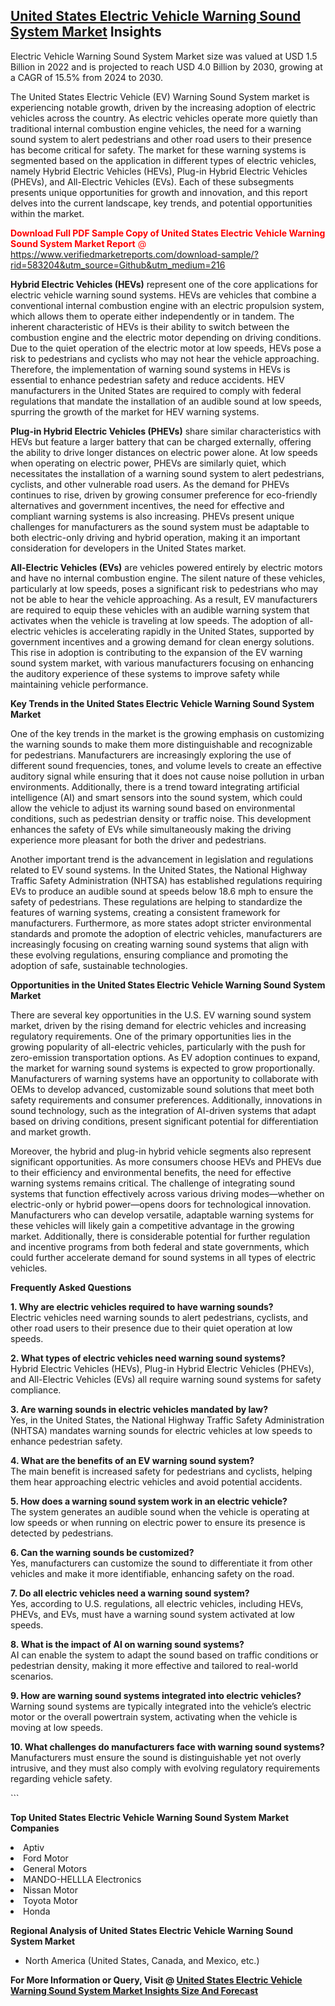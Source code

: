 <h2><a href="https://www.verifiedmarketreports.com/download-sample/?rid=583204&amp;utm_source=Github&amp;utm_medium=216" target="_blank">United States Electric Vehicle Warning Sound System Market</a> Insights</h2><p>Electric Vehicle Warning Sound System Market size was valued at USD 1.5 Billion in 2022 and is projected to reach USD 4.0 Billion by 2030, growing at a CAGR of 15.5% from 2024 to 2030.</p><p><p>The United States Electric Vehicle (EV) Warning Sound System market is experiencing notable growth, driven by the increasing adoption of electric vehicles across the country. As electric vehicles operate more quietly than traditional internal combustion engine vehicles, the need for a warning sound system to alert pedestrians and other road users to their presence has become critical for safety. The market for these warning systems is segmented based on the application in different types of electric vehicles, namely Hybrid Electric Vehicles (HEVs), Plug-in Hybrid Electric Vehicles (PHEVs), and All-Electric Vehicles (EVs). Each of these subsegments presents unique opportunities for growth and innovation, and this report delves into the current landscape, key trends, and potential opportunities within the market.<p><span class=""><span style="color: #ff0000;"><strong>Download Full PDF Sample Copy of United States Electric Vehicle Warning Sound System Market Report</strong> @ </span><a href="https://www.verifiedmarketreports.com/download-sample/?rid=583204&amp;utm_source=Github&amp;utm_medium=216" target="_blank">https://www.verifiedmarketreports.com/download-sample/?rid=583204&amp;utm_source=Github&amp;utm_medium=216</a></span></p></p><p><strong>Hybrid Electric Vehicles (HEVs)</strong> represent one of the core applications for electric vehicle warning sound systems. HEVs are vehicles that combine a conventional internal combustion engine with an electric propulsion system, which allows them to operate either independently or in tandem. The inherent characteristic of HEVs is their ability to switch between the combustion engine and the electric motor depending on driving conditions. Due to the quiet operation of the electric motor at low speeds, HEVs pose a risk to pedestrians and cyclists who may not hear the vehicle approaching. Therefore, the implementation of warning sound systems in HEVs is essential to enhance pedestrian safety and reduce accidents. HEV manufacturers in the United States are required to comply with federal regulations that mandate the installation of an audible sound at low speeds, spurring the growth of the market for HEV warning systems.<p><strong>Plug-in Hybrid Electric Vehicles (PHEVs)</strong> share similar characteristics with HEVs but feature a larger battery that can be charged externally, offering the ability to drive longer distances on electric power alone. At low speeds when operating on electric power, PHEVs are similarly quiet, which necessitates the installation of a warning sound system to alert pedestrians, cyclists, and other vulnerable road users. As the demand for PHEVs continues to rise, driven by growing consumer preference for eco-friendly alternatives and government incentives, the need for effective and compliant warning systems is also increasing. PHEVs present unique challenges for manufacturers as the sound system must be adaptable to both electric-only driving and hybrid operation, making it an important consideration for developers in the United States market.<p><strong>All-Electric Vehicles (EVs)</strong> are vehicles powered entirely by electric motors and have no internal combustion engine. The silent nature of these vehicles, particularly at low speeds, poses a significant risk to pedestrians who may not be able to hear the vehicle approaching. As a result, EV manufacturers are required to equip these vehicles with an audible warning system that activates when the vehicle is traveling at low speeds. The adoption of all-electric vehicles is accelerating rapidly in the United States, supported by government incentives and a growing demand for clean energy solutions. This rise in adoption is contributing to the expansion of the EV warning sound system market, with various manufacturers focusing on enhancing the auditory experience of these systems to improve safety while maintaining vehicle performance.<p><strong>Key Trends in the United States Electric Vehicle Warning Sound System Market</strong></p><p>One of the key trends in the market is the growing emphasis on customizing the warning sounds to make them more distinguishable and recognizable for pedestrians. Manufacturers are increasingly exploring the use of different sound frequencies, tones, and volume levels to create an effective auditory signal while ensuring that it does not cause noise pollution in urban environments. Additionally, there is a trend toward integrating artificial intelligence (AI) and smart sensors into the sound system, which could allow the vehicle to adjust its warning sound based on environmental conditions, such as pedestrian density or traffic noise. This development enhances the safety of EVs while simultaneously making the driving experience more pleasant for both the driver and pedestrians.<p>Another important trend is the advancement in legislation and regulations related to EV sound systems. In the United States, the National Highway Traffic Safety Administration (NHTSA) has established regulations requiring EVs to produce an audible sound at speeds below 18.6 mph to ensure the safety of pedestrians. These regulations are helping to standardize the features of warning systems, creating a consistent framework for manufacturers. Furthermore, as more states adopt stricter environmental standards and promote the adoption of electric vehicles, manufacturers are increasingly focusing on creating warning sound systems that align with these evolving regulations, ensuring compliance and promoting the adoption of safe, sustainable technologies.<p><strong>Opportunities in the United States Electric Vehicle Warning Sound System Market</strong></p><p>There are several key opportunities in the U.S. EV warning sound system market, driven by the rising demand for electric vehicles and increasing regulatory requirements. One of the primary opportunities lies in the growing popularity of all-electric vehicles, particularly with the push for zero-emission transportation options. As EV adoption continues to expand, the market for warning sound systems is expected to grow proportionally. Manufacturers of warning systems have an opportunity to collaborate with OEMs to develop advanced, customizable sound solutions that meet both safety requirements and consumer preferences. Additionally, innovations in sound technology, such as the integration of AI-driven systems that adapt based on driving conditions, present significant potential for differentiation and market growth.<p>Moreover, the hybrid and plug-in hybrid vehicle segments also represent significant opportunities. As more consumers choose HEVs and PHEVs due to their efficiency and environmental benefits, the need for effective warning systems remains critical. The challenge of integrating sound systems that function effectively across various driving modes—whether on electric-only or hybrid power—opens doors for technological innovation. Manufacturers who can develop versatile, adaptable warning systems for these vehicles will likely gain a competitive advantage in the growing market. Additionally, there is considerable potential for further regulation and incentive programs from both federal and state governments, which could further accelerate demand for sound systems in all types of electric vehicles.<p><strong>Frequently Asked Questions</strong></p><p><strong>1. Why are electric vehicles required to have warning sounds?</strong><br>Electric vehicles need warning sounds to alert pedestrians, cyclists, and other road users to their presence due to their quiet operation at low speeds.</p><p><strong>2. What types of electric vehicles need warning sound systems?</strong><br>Hybrid Electric Vehicles (HEVs), Plug-in Hybrid Electric Vehicles (PHEVs), and All-Electric Vehicles (EVs) all require warning sound systems for safety compliance.</p><p><strong>3. Are warning sounds in electric vehicles mandated by law?</strong><br>Yes, in the United States, the National Highway Traffic Safety Administration (NHTSA) mandates warning sounds for electric vehicles at low speeds to enhance pedestrian safety.</p><p><strong>4. What are the benefits of an EV warning sound system?</strong><br>The main benefit is increased safety for pedestrians and cyclists, helping them hear approaching electric vehicles and avoid potential accidents.</p><p><strong>5. How does a warning sound system work in an electric vehicle?</strong><br>The system generates an audible sound when the vehicle is operating at low speeds or when running on electric power to ensure its presence is detected by pedestrians.</p><p><strong>6. Can the warning sounds be customized?</strong><br>Yes, manufacturers can customize the sound to differentiate it from other vehicles and make it more identifiable, enhancing safety on the road.</p><p><strong>7. Do all electric vehicles need a warning sound system?</strong><br>Yes, according to U.S. regulations, all electric vehicles, including HEVs, PHEVs, and EVs, must have a warning sound system activated at low speeds.</p><p><strong>8. What is the impact of AI on warning sound systems?</strong><br>AI can enable the system to adapt the sound based on traffic conditions or pedestrian density, making it more effective and tailored to real-world scenarios.</p><p><strong>9. How are warning sound systems integrated into electric vehicles?</strong><br>Warning sound systems are typically integrated into the vehicle’s electric motor or the overall powertrain system, activating when the vehicle is moving at low speeds.</p><p><strong>10. What challenges do manufacturers face with warning sound systems?</strong><br>Manufacturers must ensure the sound is distinguishable yet not overly intrusive, and they must also comply with evolving regulatory requirements regarding vehicle safety.</p>```</p><p><strong>Top United States Electric Vehicle Warning Sound System Market Companies</strong></p><div data-test-id=""><p><li>Aptiv</li><li> Ford Motor</li><li> General Motors</li><li> MANDO-HELLLA Electronics</li><li> Nissan Motor</li><li> Toyota Motor</li><li> Honda</li></p><div><strong>Regional Analysis of&nbsp;United States Electric Vehicle Warning Sound System Market</strong></div><ul><li dir="ltr"><p dir="ltr">North America&nbsp;(United States, Canada, and Mexico, etc.)</p></li></ul><p><strong>For More Information or Query, Visit @&nbsp;</strong><strong><a href="https://www.verifiedmarketreports.com/product/electric-vehicle-warning-sound-system-market/?utm_source=Github&amp;utm_medium=216" target="_blank">United States Electric Vehicle Warning Sound System Market Insights Size And Forecast</a></strong></p></div>
